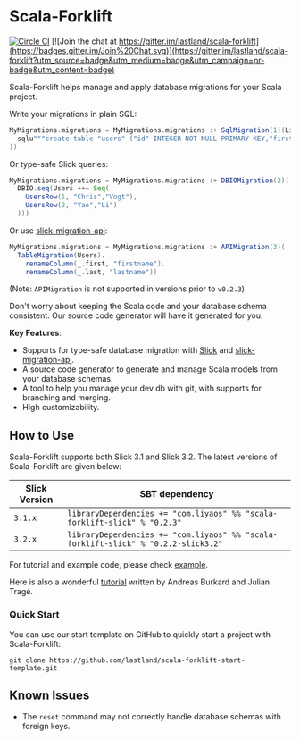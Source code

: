 # Scala-Forklift

[![Circle CI](https://circleci.com/gh/lastland/scala-forklift.svg?style=shield)](https://circleci.com/gh/lastland/scala-forklift)
[![Join the chat at https://gitter.im/lastland/scala-forklift](https://badges.gitter.im/Join%20Chat.svg)](https://gitter.im/lastland/scala-forklift?utm_source=badge&utm_medium=badge&utm_campaign=pr-badge&utm_content=badge)

Scala-Forklift helps manage and apply database migrations for your Scala project.

Write your migrations in plain SQL:

```scala
MyMigrations.migrations = MyMigrations.migrations :+ SqlMigration(1)(List(
  sqlu"""create table "users" ("id" INTEGER NOT NULL PRIMARY KEY,"first" VARCHAR NOT NULL,"last" VARCHAR NOT NULL)"""
))
```

Or type-safe Slick queries:

``` scala
MyMigrations.migrations = MyMigrations.migrations :+ DBIOMigration(2)(
  DBIO.seq(Users ++= Seq(
    UsersRow(1, "Chris","Vogt"),
    UsersRow(2, "Yao","Li")
  )))
```

Or use [slick-migration-api](https://github.com/nafg/slick-migration-api):

``` scala
MyMigrations.migrations = MyMigrations.migrations :+ APIMigration(3)(
  TableMigration(Users).
    renameColumn(_.first, "firstname").
    renameColumn(_.last, "lastname"))
```

(Note: `APIMigration` is not supported in versions prior to `v0.2.3`)

Don't worry about keeping the Scala code and your database schema consistent. Our source code generator will have it generated for you.

**Key Features**:

- Supports for type-safe database migration with [Slick](https://github.com/slick/slick) and [slick-migration-api](https://github.com/nafg/slick-migration-api).
- A source code generator to generate and manage Scala models from your database schemas.
- A tool to help you manage your dev db with git, with supports for branching and merging.
- High customizability.


## How to Use

Scala-Forklift supports both Slick 3.1 and Slick 3.2. The latest versions of Scala-Forklift are given below:

| Slick Version | SBT dependency |
|---------------|----------------|
| `3.1.x`       | `libraryDependencies += "com.liyaos" %% "scala-forklift-slick" % "0.2.3"` |
| `3.2.x`       | `libraryDependencies += "com.liyaos" %% "scala-forklift-slick" % "0.2.2-slick3.2"` |

For tutorial and example code, please check [example](/example).

Here is also a wonderful [tutorial](http://blog.novatec-gmbh.de/database-migration-slick-scala-forklift/) written by Andreas Burkard and Julian Tragé.

### Quick Start

You can use our start template on GitHub to quickly start a project with Scala-Forklift:

``` shell
git clone https://github.com/lastland/scala-forklift-start-template.git
```

## Known Issues

- The `reset` command may not correctly handle database schemas with foreign keys.
